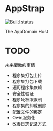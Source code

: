 AppStrap
========
[![Build status](https://ci.appveyor.com/api/projects/status/osv6s8xrgj0catcq)](https://ci.appveyor.com/project/chinaboard/appstrap)

The AppDomain Host

TODO
====

未来要做的事情

* 程序集打包上传
* 程序集打包下载
* 遍历程序集依赖
* 安全性验证
* 程序域权限限制
* 程序集的卸载删除
* 配置文件的绑定
* Owin服务化
* 改善日志记录方式
